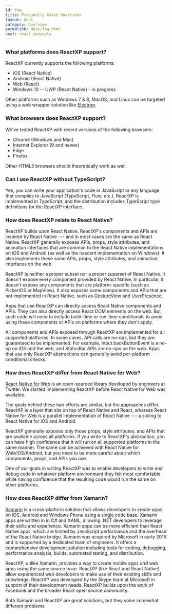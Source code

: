 ```yaml
---
id: faq
title: Frequently Asked Questions
layout: docs
category: Overview
permalink: docs/faq.html
next: react_concepts
---
```


### What platforms does ReactXP support?

ReactXP currently supports the following platforms:
* iOS (React Native)
* Android (React Native)
* Web (React)
* Windows 10 -- UWP (React Native) - in progress

Other platforms such as Windows 7 & 8, MacOS, and Linux can be targeted using a web wrapper solution like [Electron](https://electron.atom.io/).


### What browsers does ReactXP support?

We've tested ReactXP with recent versions of the following browsers:
* Chrome (Windows and Mac)
* Internet Explorer (9 and newer)
* Edge
* Firefox

Other HTML5 browsers should theoretically work as well.


### Can I use ReactXP without TypeScript?

Yes, you can write your application's code in JavaScript or any language that compiles to JavaScript (TypeScript, Flow, etc.). ReactXP is implemented in TypeScript, and the distribution includes TypeScript type definitions for the ReactXP interface.


### How does ReactXP relate to React Native?

ReactXP builds upon React Native. ReactXP's components and APIs are inspired by React Native --- and in most cases are the same as React Native. ReactXP generally exposes APIs, props, style attributes, and animation interfaces that are common to the React Native implementations on iOS and Android (as well as the nascent implementation on Windows). It also implements these same APIs, props, style attributes, and animation interfaces on the web.

ReactXP is neither a proper subset nor a proper superset of React Native. It doesn't expose every component provided by React Native. In particular, it doesn't expose any components that are platform-specific (such as PickerIOS or MapView). It also exposes some components and APIs that are not implemented in React Native, such as [GestureView](components/gestureview.html) and [UserPresence](apis/userpresence.html).

Apps that use ReactXP can directly access React Native components and APIs. They can also directly access React DOM elements on the web. But such code will need to include build-time or run-time conditionals to avoid using these components or APIs on platforms where they don't apply. 

All components and APIs exposed through ReactXP are implemented for all supported platforms. In some cases, API calls are no-ops, but they are guaranteed to be implemented. For example, Input.backButtonEvent is a no-op on iOS and the web, and StatusBar APIs are no-ops on the web. Apps that use only ReactXP abstractions can generally avoid per-platform conditional checks.


### How does ReactXP differ from React Native for Web?

[React Native for Web](https://github.com/necolas/react-native-web) is an open-sourced library developed by engineers at Twitter. We started implementing ReactXP before React Native for Web was available.

The goals behind these two efforts are similar, but the approaches differ. ReactXP is a layer that sits on top of React Native and React, whereas React Native for Web is a parallel implementation of React Native --- a sibling to React Native for iOS and Android.

ReactXP generally exposes only those props, style attributes, and APIs that are available across all platforms. If you write to ReactXP's abstraction, you can have high confidence that it will run on all supported platforms in the same manner. The same can be achieved with React Native for Web/iOS/Android, but you need to be more careful about which components, props, and APIs you use.

One of our goals in writing ReactXP was to enable developers to write and debug code in whatever platform environment they felt most comfortable while having confidence that the resulting code would run the same on other platforms.


### How does ReactXP differ from Xamarin?

[Xamarin](https://www.xamarin.com/) is a cross-platform solution that allows developers to create apps on iOS, Android and Windows Phone using a single code base. Xamarin apps are written in in C# and XAML, allowing .NET developers to leverage their skills and experience. Xamarin apps can be more efficient than React Native apps, which are limited by JavaScript performance and the overhead of the React Native bridge. Xamarin was acquired by Microsoft in early 2016 and is supported by a dedicated team of engineers. It offers a comprehensive development solution including tools for coding, debugging, performance analysis, builds, automated testing, and distribution.

ReactXP, unlike Xamarin, provides a way to create mobile apps _and_ web apps using the same source base. ReactXP (like React and React Native) allow experienced web developers to make use of their existing skills and knowledge. ReactXP was developed by the Skype team at Microsoft in support of their development needs. ReactXP builds upon the work of Facebook and the broader React open source community.

Both Xamarin and ReactXP are great solutions, but they solve somewhat different problems.

